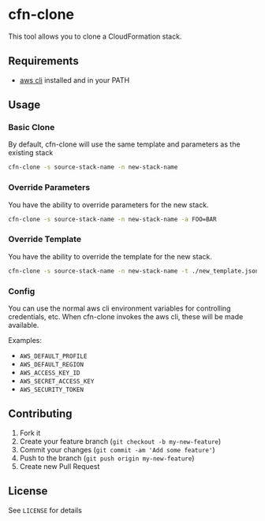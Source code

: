# cfn-clone

This tool allows you to clone a CloudFormation stack.

## Requirements

* [aws cli](http://aws.amazon.com/cli/) installed and in your PATH

## Usage

### Basic Clone

By default, cfn-clone will use the same template and parameters as the existing stack
```sh
cfn-clone -s source-stack-name -n new-stack-name
```

### Override Parameters

You have the ability to override parameters for the new stack.
```sh
cfn-clone -s source-stack-name -n new-stack-name -a FOO=BAR
```

### Override Template

You have the ability to override the template for the new stack.
```sh
cfn-clone -s source-stack-name -n new-stack-name -t ./new_template.json
```

### Config

You can use the normal aws cli environment variables for controlling credentials, etc. When cfn-clone invokes the aws cli, these will be made available.

Examples:

* `AWS_DEFAULT_PROFILE`
* `AWS_DEFAULT_REGION`
* `AWS_ACCESS_KEY_ID`
* `AWS_SECRET_ACCESS_KEY`
* `AWS_SECURITY_TOKEN`

## Contributing

1. Fork it
2. Create your feature branch (`git checkout -b my-new-feature`)
3. Commit your changes (`git commit -am 'Add some feature'`)
4. Push to the branch (`git push origin my-new-feature`)
5. Create new Pull Request

## License

See `LICENSE` for details
